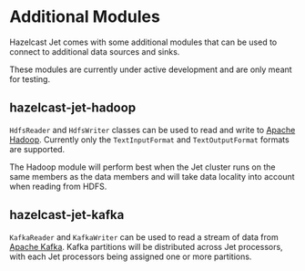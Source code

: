 # Additional Modules

Hazelcast Jet comes with some additional modules that can be used to connect to
additional data sources and sinks.

These modules are currently under active development and are only meant
for testing.

## hazelcast-jet-hadoop

`HdfsReader` and `HdfsWriter` classes can be used to read and write to
[Apache Hadoop](http://hadoop.apache.org/). Currently only the
`TextInputFormat` and `TextOutputFormat` formats are  supported.

The Hadoop module will perform best when the Jet cluster runs on the
same members as the data members and will take data locality into account when
reading from HDFS.

## hazelcast-jet-kafka

`KafkaReader` and `KafkaWriter` can be used to read a stream of data from
[Apache Kafka](https://kafka.apache.org/). Kafka partitions will be
distributed across Jet processors, with each Jet processors being assigned
one or more partitions.
